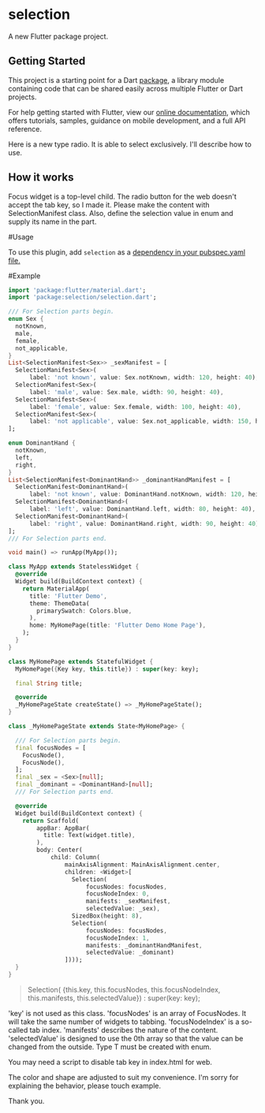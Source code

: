 # selection

A new Flutter package project.

## Getting Started

This project is a starting point for a Dart
[package](https://flutter.dev/developing-packages/),
a library module containing code that can be shared easily across
multiple Flutter or Dart projects.

For help getting started with Flutter, view our 
[online documentation](https://flutter.dev/docs), which offers tutorials, 
samples, guidance on mobile development, and a full API reference.

Here is a new type radio. It is able to select exclusively.
I'll describe how to use.

## How it works

Focus widget is a top-level child.
The radio button for the web doesn't accept the tab key, so I made it.
Please make the content with SelectionManifest<T> class.
Also, define the selection value in enum and supply its name in the <T> part.

#Usage

To use this plugin, add `selection` as a [dependency in your pubspec.yaml file.](https://flutter.dev/docs/development/packages-and-plugins/using-packages)

#Example

```dart
import 'package:flutter/material.dart';
import 'package:selection/selection.dart';

/// For Selection parts begin.
enum Sex {
  notKnown,
  male,
  female,
  not_applicable,
}
List<SelectionManifest<Sex>> _sexManifest = [
  SelectionManifest<Sex>(
      label: 'not known', value: Sex.notKnown, width: 120, height: 40),
  SelectionManifest<Sex>(
      label: 'male', value: Sex.male, width: 90, height: 40),
  SelectionManifest<Sex>(
      label: 'female', value: Sex.female, width: 100, height: 40),
  SelectionManifest<Sex>(
      label: 'not applicable', value: Sex.not_applicable, width: 150, height: 40),
];

enum DominantHand {
  notKnown,
  left,
  right,
}
List<SelectionManifest<DominantHand>> _dominantHandManifest = [
  SelectionManifest<DominantHand>(
      label: 'not known', value: DominantHand.notKnown, width: 120, height: 40),
  SelectionManifest<DominantHand>(
      label: 'left', value: DominantHand.left, width: 80, height: 40),
  SelectionManifest<DominantHand>(
      label: 'right', value: DominantHand.right, width: 90, height: 40),
];
/// For Selection parts end.

void main() => runApp(MyApp());

class MyApp extends StatelessWidget {
  @override
  Widget build(BuildContext context) {
    return MaterialApp(
      title: 'Flutter Demo',
      theme: ThemeData(
        primarySwatch: Colors.blue,
      ),
      home: MyHomePage(title: 'Flutter Demo Home Page'),
    );
  }
}

class MyHomePage extends StatefulWidget {
  MyHomePage({Key key, this.title}) : super(key: key);

  final String title;

  @override
  _MyHomePageState createState() => _MyHomePageState();
}

class _MyHomePageState extends State<MyHomePage> {

  /// For Selection parts begin.
  final focusNodes = [
    FocusNode(),
    FocusNode(),
  ];
  final _sex = <Sex>[null];
  final _dominant = <DominantHand>[null];
  /// For Selection parts end.

  @override
  Widget build(BuildContext context) {
    return Scaffold(
        appBar: AppBar(
          title: Text(widget.title),
        ),
        body: Center(
            child: Column(
                mainAxisAlignment: MainAxisAlignment.center,
                children: <Widget>[
                  Selection(
                      focusNodes: focusNodes,
                      focusNodeIndex: 0,
                      manifests: _sexManifest,
                      selectedValue: _sex),
                  SizedBox(height: 8),
                  Selection(
                      focusNodes: focusNodes,
                      focusNodeIndex: 1,
                      manifests: _dominantHandManifest,
                      selectedValue: _dominant)
                ])));
  }
}
```

>Selection(
>      {this.key,
>        this.focusNodes,
>        this.focusNodeIndex,
>        this.manifests,
>        this.selectedValue})
>      : super(key: key);

'key' is not used as this class.
'focusNodes' is an array of FocusNodes. It will take the same number of widgets to tabbing.
'focusNodeIndex' is a so-called tab index.
'manifests' describes the nature of the content.
'selectedValue' is designed to use the 0th array so that the value can be changed from the outside.
Type T must be created with enum.

You may need a script to disable tab key in index.html for web.

The color and shape are adjusted to suit my convenience.
I'm sorry for explaining the behavior, please touch example.

Thank you.